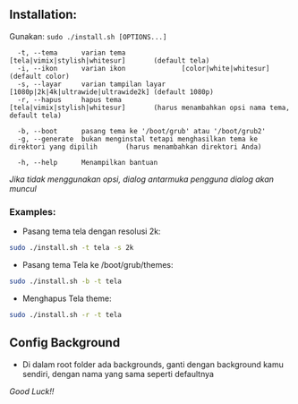 ## Installation:

Gunakan: `sudo ./install.sh [OPTIONS...]`

```
  -t, --tema      varian tema              [tela|vimix|stylish|whitesur]       (default tela)
  -i, --ikon      varian ikon              [color|white|whitesur]              (default color)
  -s, --layar     varian tampilan layar     [1080p|2k|4k|ultrawide|ultrawide2k] (default 1080p)
  -r, --hapus     hapus tema               [tela|vimix|stylish|whitesur]       (harus menambahkan opsi nama tema, default tela)

  -b, --boot      pasang tema ke '/boot/grub' atau '/boot/grub2'
  -g, --generate  bukan menginstal tetapi menghasilkan tema ke direktori yang dipilih       (harus menambahkan direktori Anda)

  -h, --help      Menampilkan bantuan
```

_Jika tidak menggunakan opsi, dialog antarmuka pengguna dialog akan muncul_

### Examples:

- Pasang tema tela dengan resolusi 2k:

```sh
sudo ./install.sh -t tela -s 2k
```

- Pasang tema Tela ke /boot/grub/themes:

```sh
sudo ./install.sh -b -t tela
```

- Menghapus Tela theme:

```sh
sudo ./install.sh -r -t tela
```

## Config Background

- Di dalam root folder ada backgrounds, ganti dengan background kamu sendiri, dengan nama yang sama seperti defaultnya

_Good Luck!!_
